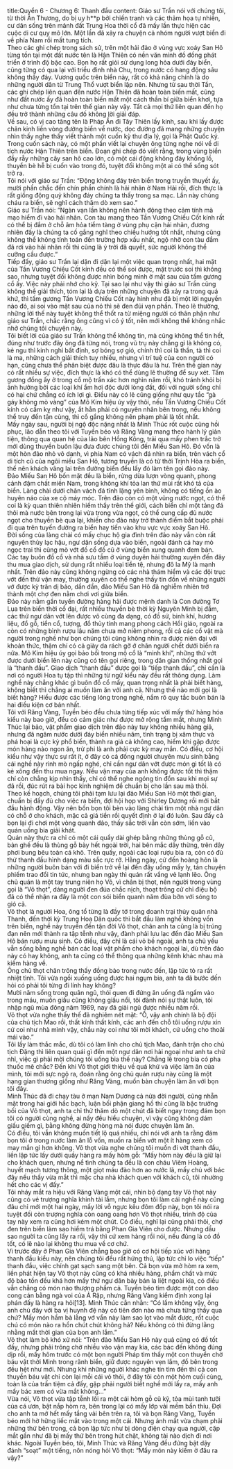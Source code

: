 title:Quyển 6 - Chương 6: Thanh đầu
content:
Giáo sư Trần nói với chúng tôi, từ thời Ân Thương, do bị uy h**p bởi chiến tranh và các thảm họa tự nhiên, cư dân sống trên mảnh đất Trung Hoa thời cổ đã mấy lần thực hiện các cuộc di cư quy mô lớn. Một lần đã xảy ra chuyện cả nhóm người vượt biển đi về phía Nam rồi mất tung tích.<br>Theo các ghi chép trong sách sử, trên một hải đảo ở vùng vực xoáy San Hô từng tồn tại một đất nước tên là Hận Thiên có nền văn minh đồ đồng phát triển ở trình độ bậc cao. Bọn họ rất giỏi sử dụng long hỏa dưới đáy biển, cũng từng có qua lại với triều đình nhà Chu, trong nước có hang động sâu không thấy đáy. Vương quốc trên biển này, rất có khả năng chính là do những người dân từ Trung Thổ vượt biển lập nên. Nhưng từ sau thời Tần, các ghi chép liên quan đến nước Hận Thiên đã hoàn toàn biến mất, cũng như đất nước ấy đã hoàn toàn biến mất một cách thần bí giữa biển khơi, tựa như chưa từng tồn tại trên thế gian này vậy. Tất cả mọi thứ liên quan đến họ đều trở thành những câu đố không lời giải đáp.<br>Về sau, có vị cao tăng tên là Pháp Ấn đi Tây Thiên lấy kinh, sau khi lấy được chân kinh liền vòng đường biển về nước, dọc đường đã mang những chuyện nhìn thấy nghe thấy viết thành một cuốn kỳ thư địa lý, gọi là Phật Quốc ký. Trong cuốn sách này, có một phần viết lại chuyện ông từng nghe nói về di tích nước Hận Thiên trên biển. Đoạn ghi chép đó viết rằng, trong vùng biển đầy rẫy những cây san hô cao lớn, có một cái động không đáy khổng lồ, thuyền bè hễ bị cuốn vào trong đó, tuyệt đối không một ai có thể sống sót trở ra.<br>Tôi nói với giáo sư Trần: “Động không đáy trên biển trong truyền thuyết ấy, mười phần chắc đến chín phần chính là hải nhãn ở Nam Hải rồi, đích thực là rất giống động quỷ không đáy chúng ta thấy trong sa mạc. Lần này chúng cháu ra biển, sẽ nghĩ cách thăm dò xem sao.”<br>Giáo sư Trần nói: “Ngàn vạn lần không nên hành động theo cảm tính mà mạo hiểm đi vào hải nhãn. Con tàu mang theo Tần Vương Chiếu Cốt kính rất có thể bị đắm ở chỗ âm hỏa tiềm tàng ở vùng phụ cận hải nhãn, đương nhiên đây là chúng ta cố gắng nghĩ theo chiều hướng tốt nhất, nhưng cũng không thể không tính toán đến trường hợp xấu nhất, ngộ nhỡ con tàu đắm đã rơi vào hải nhãn rồi thì cũng là ý trời đã quyết, sức người không thể cưỡng cầu được.”<br>Tiếp đấy, giáo sư Trần lại dặn đi dặn lại một việc quan trọng nhất, hai mặt của Tần Vương Chiếu Cốt kính đều có thể soi được, mặt trước soi thì không sao, nhưng tuyệt đối không được nhìn bóng mình ở mặt sau của tấm gương cổ ấy. Việc này phải nhớ cho kỹ. Tại sao lại như vậy thì giáo sư Trần cũng không thể giải thích, tóm lại là dựa trên những chuyện đã xảy ra trong quá khứ, thì tấm gương Tần Vương Chiếu Cốt này hình như đã bị một lời nguyền nào đó, ai soi vào mặt sau của nó thì sẽ đen đủi vạn phần. Theo lẽ thường, những lời thế này tuyệt không thể thốt ra từ miệng người có thân phận như giáo sư Trần, chắc rằng ông cũng vì có ý tốt, nên mới không thể không nhắc nhở chúng tôi chuyện này.<br>Tôi biết lời của giáo sư Trần không thể không tin, mà cũng không thể tin hết, đúng như trước đây ông đã từng nói, trong vũ trụ này chẳng gì là không có, kẻ ngu thì kinh nghi bất định, sợ bóng sợ gió, chính thì coi là thần, tà thì coi là ma, những cách giải thích tuy nhiều, nhưng vì trí tuệ của con người có hạn, cũng chưa thể phân biệt được đâu là thực đâu là hư. Trên thế gian này có rất nhiều sự việc, đích thực là khó có thể dùng lẽ thường để suy xét. Tấm gương đồng ấy ở trong cổ mộ trấn xác hơn nghìn năm rồi, khó tránh khỏi bị ảnh hưởng bởi các loại khí ẩm hơi độc dưới lòng đất, đối với người sống chỉ có hại chứ chẳng có ích lợi gì. Điều này có lẽ cũng giống như quy tắc “gà gáy không mò vàng” của Mô Kim hiệu úy vậy thôi, nếu Tần Vương Chiếu Cốt kính có cấm kỵ như vậy, ắt hẳn phải có nguyên nhân bên trong, nếu không thể truy đến tận cùng, thì cố gắng không nên phạm phải là tốt nhất.<br>Mấy ngày sau, người bị ngộ độc nặng nhất là Minh Thúc rốt cuộc cũng hồi phục, lão dẫn theo tôi với Tuyền béo và Răng Vàng mang theo hành lý giản tiện, thông qua quan hệ của lão bên Hồng Kông, trải qua mấy phen trắc trở mới dùng thuyền buôn lậu đưa được chúng tôi đến Miếu San Hô. Đó vốn là một hòn đảo nhỏ vô danh, vì phía Nam có vách đá nhìn ra biển, trên vách cổ di tích cũ của ngôi miếu San Hô, tương truyền là có từ thời Trịnh Hòa ra biển, thế nên khách vãng lai trên đường biển đều lấy đó làm tên gọi đảo này.<br>Đảo Miếu San Hô bốn mặt đều là biển, rừng dừa lượn vòng quanh, phong cảnh đậm chất miền Nam, trong không khí tỏa lan thứ mùi rất khó tả của biển. Làng chài dưới chân vách đá tĩnh lặng yên bình, không có tiếng ồn ào huyên náo của xe cộ máy móc. Trên đảo còn có một vũng nước ngọt, có thể coi là kỳ quan thiên nhiên hiếm thấy trên thế giới, cách biển chỉ một tảng đá thôi mà nước bên trong lại vừa trong vừa ngọt, có thể cung cấp đủ nước ngọt cho thuyền bè qua lại, khiến cho đảo này trở thành điểm bắt buộc phải đi qua trên tuyến đường ra biển hay tiến vào khu vực vực xoáy San Hô.<br>Đời sống của làng chài có mấy chục hộ gia đình trên đảo này vẫn còn rất nguyên thủy lạc hậu, ngư dân sống dựa vào biển, ngoài đánh cá hay mò ngọc trai thì cũng mò vớt đồ cổ đồ cũ ở vùng biển xung quanh đem bán. Các tay buôn đồ cổ và nhà sưu tầm ở vùng duyên hải thường xuyên đến đây thu mua giao dịch, sử dụng rất nhiều loại tiền tệ, nhưng đô la Mỹ là mạnh nhất. Trên đảo này cũng không ngừng có các nhà thám hiểm và các đội trục vớt đến thử vận may, thường xuyên có thể nghe thấy tin đồn về những người vớ được kỳ trân dị bảo, dần dần, đảo Miếu San Hô đã nghiễm nhiên trở thành một chợ đen nằm chơi vơi giữa biển.<br>Đảo này nằm gần tuyến đường hàng hải được mệnh danh là Con đường Tơ Lụa trên biển thời cổ đại, rất nhiều thuyền bè thời kỳ Nguyên Minh bị đắm, các thứ ngư dân vớt lên được vô cùng đa dạng, có đồ sứ, binh khí, hương liệu, đồ gỗ, tiền cổ, tượng, đồ thủy tinh mang phong cách Hồi giáo, ngoài ra còn có những bình rượu lâu năm chưa mở niêm phong, rồi cả các cổ vật mà người trong nghề như bọn chúng tôi cũng không nhìn ra được niên đại với khoản thức, thậm chí có cả giày da rách gỡ ở chân người chết dưới biển ra nữa. Mô Kim hiệu úy gọi bảo bối trong mộ cổ là “minh khí”, những thứ vớt được dưới biển lên này cũng có tên gọi riêng, trong dân gian thống nhất gọi là “thanh đầu”. Giao dịch “thanh đầu” được gọi là “tiếp thanh đầu”, chỉ cần là nơi có người Hoa tụ tập thì những từ ngữ kiểu này đều rất thông dụng. Làm nghề này chẳng khác gì buôn đồ cổ mấy, quan trọng nhất là phải biết hàng, không biết thì chẳng ai muốn làm ăn với anh cả. Nhưng thế nào mới gọi là biết hàng? Hiểu được các tiếng lóng trong nghề, nắm rõ quy tắc buôn bán là hai điều kiện cơ bản nhất.<br>Tôi với Răng Vàng, Tuyền béo đều chưa từng tiếp xúc với mấy thứ hàng hóa kiểu này bao giờ, đều có cảm giác như được mở rộng tầm mắt, nhưng Minh Thúc lại bảo, vật phẩm giao dịch trên đảo này tuy không nhiều hàng giả, nhưng đã ngâm nước dưới đáy biển nhiều năm, tình trạng bị xâm thực và phá hoại là cực kỳ phổ biến, thành ra giá cả không cao, hiếm khi gặp được món hàng nào ngon ăn, trừ phi là anh phải cực kỳ may mắn. Có điều, cơ hội kiểu như vậy thực sự rất ít, ở đây có cả đống người chuyên mưu sinh bằng cái nghề này rình mò ngấp nghé, chỉ cần ngư dân vớt được món gì tốt là có kẻ xông đến thu mua ngay. Nếu vận may của anh không được tốt thì thậm chí còn chẳng kịp nhìn thấy, chỉ có thể nghe ngóng tin đồn sau khi mọi sự đã rồi, đúc rút ra bài học kinh nghiệm để chuẩn bị cho lần sau mà thôi.<br>Theo kế hoạch, chúng tôi phải tạm lưu lại đảo Miếu San Hô một thời gian, chuẩn bị đầy đủ cho việc ra biển, đợi hội họp với Shirley Dương rồi mới bắt đầu hành động. Vậy nên bốn bọn tôi bèn vào làng chài tìm một nhà ngư dân có chỗ ở cho khách, mặc cả giá tiền rồi quyết định ở lại đó luôn. Sau đấy cả bọn lại đi chơi một vòng quanh đảo, thấy sắc trời vẫn còn sớm, liền vào quán uống bia giải khát.<br>Quán này thực ra chỉ có một cái quầy dài ghép bằng những thùng gỗ cũ, bàn ghế đều là thùng gỗ bày hết ngoài trời, hai bên mắc dây thừng, trên dây phơi bung bêu toàn cá khô. Trên quầy, ngoài các loại rượu bia ra, còn có đủ thứ thanh đầu hình dạng màu sắc rực rỡ. Hằng ngày, cứ đến hoàng hôn là những người buôn bán với đi biển trở về lại đến đây uống mấy ly, tán chuyện phiếm trao đổi tin tức, nhưng ban ngày thì quán rất vắng vẻ lạnh lẽo. Ông chủ quán là một tay trung niên họ Võ, vì chân bị thọt, nên người trong vùng gọi là “Võ thọt”, dáng người đen đúa chắc nịch, thoạt trông cử chỉ điệu bộ đã có thể nhận ra đây là một con sói biển quanh năm đùa bỡn với sóng to gió cả.<br>Võ thọt là người Hoa, ông tổ từng là đầy tớ trong doanh trại thủy quân nhà Thanh, đến thời kỳ Trung Hoa Dân quốc thì bắt đầu làm nghề không vốn trên biển, nghề này truyền đến tận đời Võ thọt, chân anh ta cũng là bị trúng đạn nên mới thành ra tập tễnh như vậy, đành phải lưu lạc đến đảo Miếu San Hô bán rượu mưu sinh. Có điều, đây chỉ là cái vỏ bề ngoài, anh ta chủ yếu vẫn sống bằng nghề bán các loại vật phẩm cho khách ngoại lai, dù trên đảo này có hay không, anh ta cũng có thể thông qua những kênh khác nhau mà kiếm hàng về.<br>Ông chủ thọt chân trông thấy đồng bào trong nước đến, lập tức tỏ ra rất nhiệt tình. Tôi vừa ngồi xuống uống được hai ngụm bia, anh ta đã bước đến hỏi có phải tôi từng đi lính hay không?<br>Mười năm sống trong quân ngũ, thói quen đi đứng ăn uống đã ngấm vào trong máu, muốn giấu cũng không giấu nổi, tôi đành nói sự thật luôn, tôi nhập ngũ mùa đông năm 1969, nay đã giải ngũ được nhiều năm rồi.<br>Võ thọt vừa nghe thấy thế đã nghiêm nét mặt: “Ồ, vậy anh chính là bộ đội của chủ tịch Mao rồi, thất kính thất kính, các anh đến chỗ tôi uống rượu xin cứ coi như nhà mình vậy, chầu này coi như tôi mời khách, cứ uống cho thoải mái vào.”<br>Tôi lấy làm thắc mắc, dù tôi có làm lính cho chủ tịch Mao, đánh trận cho chủ tịch Đặng thì liên quan quái gì đến một ngư dân nơi hải ngoại như anh ta chứ nhỉ, việc gì phải mời chúng tôi uống bia thế này? Chẳng lẽ trong bia có pha thuốc mê chắc? Đến khi Võ thọt giới thiệu về quá khứ và việc làm ăn của mình, tôi mới sực ngộ ra, đoán rằng ông chủ quán rượu này cũng là một hạng gian thương giống như Răng Vàng, muốn bàn chuyện làm ăn với bọn tôi đây.<br>Minh Thúc đã đi chạy tàu ở mạn Nam Dương cả nửa đời người, cũng nhẵn mặt trong hai giới hắc bạch, luận bối phận giang hồ thì cũng là bậc trưởng bối của Võ thọt, anh ta chỉ thử thăm dò một chút đã biết ngay trong đám bọn tôi có người cùng nghề, ai nấy đều hiểu chuyện, vì vậy cũng không dám giấu giếm gì, bằng không đừng hòng mà nói được chuyện làm ăn.<br>Có điều, tôi vẫn không muốn tiết lộ quá nhiều, chỉ nói với anh ta rằng đám bọn tôi ở trong nước làm ăn lỗ vốn, muốn ra biển vớt một ít hàng xem có may mắn gì hơn không. Võ thọt vừa nghe chúng tôi muốn đi vớt thanh đầu, liền lập tức lấy dưới quầy hàng ra mấy hòm gỗ: “Mấy hòm này đều là giữ lại cho khách quen, nhưng nể tình chúng ta đều là con cháu Viêm Hoàng, huyết mạch tương thông, một giọt máu đào hơn ao nước lã, mấy chú với bác đây nếu thấy vừa mắt thì mặc cha nhà khách quen với khách cũ, tôi nhường hết cho các vị đấy.”<br>Tôi nháy mắt ra hiệu với Răng Vàng một cái, nhìn bộ dạng tay Võ thọt này cũng có vẻ trượng nghĩa khinh tài lắm, nhưng bọn tôi làm cái nghề này cũng đâu chỉ mới một hai ngày, mấy lời vỗ ngực kêu đôm đốp này, bọn tôi nói ra tuyệt đối còn trượng nghĩa còn oang oang hơn Võ thọt nhiều, trình độ của tay này xem ra cũng hơi kém một chút. Có điều, nghĩ lại cũng phải thôi, chợ đen trên biển làm sao hiểm trá bằng Phan Gia Viên cho được. Nhưng dầu sao người ta cũng lấy ra rồi, vậy thì cứ xem hàng rồi nói, nếu đúng là có đồ tốt, có lẽ nào lại không thu mua về cơ chứ.<br>Vì trước đây ở Phan Gia Viên chẳng bao giờ có cơ hội tiếp xúc với hàng thanh đầu kiểu này, nên chúng tôi đều rất hứng thú, lập tức chỉ lo việc “tiếp” thanh đầu, việc chính gạt sạch sang một bên. Cả bọn vừa mở hòm ra xem, liền phát hiện tay Võ thọt này cũng có khá nhiều hàng, phẩm chất và mức độ bảo tồn đều khá hơn mấy thứ ngư dân bày bán la liệt ngoài kia, có điều vẫn chẳng có món nào thượng phẩm cả. Tuyền béo tìm được một con dao cong cán bằng ngà voi của Ả Rập, nhưng Răng Vàng kiểm định xong lại phán đấy là hàng ra hỏi[13]. Minh Thúc cằn nhằn: “Có lầm không vậy, ông anh chú đây với ba vị huynh đệ này có tiên đơn nào mà chưa từng thấy qua chứ? Mấy món hầm bà lằng vớ vẩn này làm sao lọt vào mắt được, rốt cuộc chú có món nào ra hồn chút chút không hả? Nếu không có thì đừng lằng nhằng mất thời gian của bọn anh lắm.”<br>Võ thọt làm bộ khó xử nói: “Trên đảo Miếu San Hô này quả cũng có đồ tốt đấy, nhưng phải trông chờ nhiều vào vận may kia, các bác đến không đúng dịp rồi, mấy hôm trước có một bọn người Pháp tìm thấy một con thuyền chở báu vật thời Minh trong rãnh biển, giữ được nguyên vẹn lắm, đồ bên trong đều hệt như mới. Nhưng khi những người khác nghe tin tìm đến thì cả con thuyền báu vật chỉ còn lại mỗi cái vỏ thôi, ở đây tôi còn một hòm cuối cùng, toàn là của trấn tiệm cả đấy, gặp phải người biết nghề mới lấy ra, mấy anh mấy bác xem có vừa mắt không...”<br>Vừa nói, Võ thọt vừa tập tễnh lôi ra một cái hòm gỗ cũ kỹ, tỏa mùi tanh tưởi của cá ươn, bật nắp hòm ra, bên trong lại có mấy lớp vải mềm bẩn thỉu. Đợi cho anh ta mở hết mấy tầng vải bên trên ra, tôi và bọn Răng Vàng, Tuyền béo mới hờ hững liếc mắt vào trong một cái. Nhưng ánh mắt vừa chạm phải những thứ bên trong, cả bọn lập tức như bị dòng điện chạy qua người, cặp mắt gần như đã bị mấy thứ bên trong hút chặt, không tài nào dịch đi nơi khác. Ngoài Tuyền béo, tôi, Minh Thúc và Răng Vàng đều đứng bật dậy đánh “soạt” một tiếng, nôn nóng hỏi Võ thọt: “Mấy món này kiếm ở đâu ra vậy?”